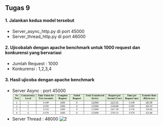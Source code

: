 ## Tugas 9

#### 1. Jalankan kedua model tersebut
   * Server_async_http.py di port 45000
   * Server_thread_http.py di port 46000
#### 2. Ujicobalah dengan apache benchmark untuk 1000 request dan konkurensi yang bervariasi
   * Jumlah Request     : 1000
   * Konkurensi         : 1,2,3,4
#### 3. Hasil ujicoba dengan apache benchmark
  * Server Async : port 45000
  ![1](https://github.com/yasintayusniawati/PROGJAR_05111740000054/blob/master/Tugas%209/Screenshot/async/hasil_test.JPG)
  * Server Thread : 46000
  ![2](https://github.com/yasintayusniawati/PROGJAR_05111740000054/tree/master/Tugas%209/Screenshot/thread)
